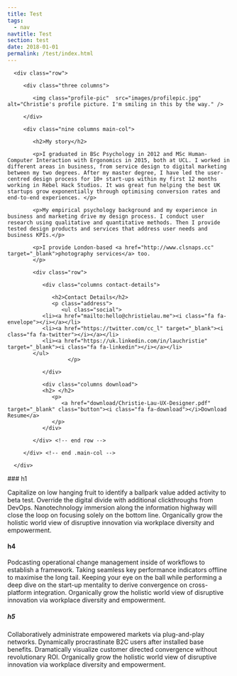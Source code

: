 ```yaml
---
title: Test
tags:
  - nav
navtitle: Test
section: test
date: 2018-01-01
permalink: /test/index.html
---
```

 <section id="about">

      <div class="row">

         <div class="three columns">

            <img class="profile-pic"  src="images/profilepic.jpg" alt="Christie's profile picture. I'm smiling in this by the way." />

         </div>

         <div class="nine columns main-col">

            <h2>My story</h2>

            <p>I graduated in BSc Psychology in 2012 and MSc Human-Computer Interaction with Ergonomics in 2015, both at UCL. I worked in different areas in business, from service design to digital marketing between my two degrees. After my master degree, I have led the user-centred design process for 10+ start-ups within my first 12 months working in Rebel Hack Studios. It was great fun helping the best UK startups grow exponentially through optimising conversion rates and end-to-end experiences. </p> 
            
            <p>My empirical psychology background and my experience in business and marketing drive my design process. I conduct user research using qualitative and quantitative methods. Then I provide tested design products and services that address user needs and business KPIs.</p>

            <p>I provide London-based <a href="http://www.clsnaps.cc" target="_blank">photography services</a> too.
            </p>

            <div class="row">

               <div class="columns contact-details">

                  <h2>Contact Details</h2>
                  <p class="address">
                     <ul class="social">
               <li><a href="mailto:hello@christielau.me"><i class="fa fa-envelope"></i></a></li>
               <li><a href="https://twitter.com/cc_l" target="_blank"><i class="fa fa-twitter"></i></a></li>
               <li><a href="https://uk.linkedin.com/in/lauchristie" target="_blank"><i class="fa fa-linkedin"></i></a></li>
            </ul>
					   </p>

               </div>

               <div class="columns download">
               <h2> </h2>
                  <p>
                     <a href="download/Christie-Lau-UX-Designer.pdf" target="_blank" class="button"><i class="fa fa-download"></i>Download Resume</a>
                  </p>
               </div>

            </div> <!-- end row -->

         </div> <!-- end .main-col -->

      </div>

   </section> <!-- About Section End-->
### h1

Capitalize on low hanging fruit to identify a ballpark value added activity to beta test. Override the digital divide with additional clickthroughs from DevOps. Nanotechnology immersion along the information highway will close the loop on focusing solely on the bottom line. Organically grow the holistic world view of disruptive innovation via workplace diversity and empowerment.

#### h4

Podcasting operational change management inside of workflows to establish a framework. Taking seamless key performance indicators offline to maximise the long tail. Keeping your eye on the ball while performing a deep dive on the start-up mentality to derive convergence on cross-platform integration. Organically grow the holistic world view of disruptive innovation via workplace diversity and empowerment.

##### h5

Collaboratively administrate empowered markets via plug-and-play networks. Dynamically procrastinate B2C users after installed base benefits. Dramatically visualize customer directed convergence without revolutionary ROI. Organically grow the holistic world view of disruptive innovation via workplace diversity and empowerment.

  </body>
  </html>

